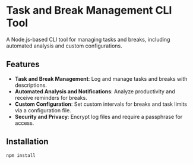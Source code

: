 # Task and Break Management CLI Tool

A Node.js-based CLI tool for managing tasks and breaks, including automated analysis and custom configurations.

## Features

- **Task and Break Management**: Log and manage tasks and breaks with descriptions.
- **Automated Analysis and Notifications**: Analyze productivity and receive reminders for breaks.
- **Custom Configuration**: Set custom intervals for breaks and task limits via a configuration file.
- **Security and Privacy**: Encrypt log files and require a passphrase for access.

## Installation

```bash
npm install
```
